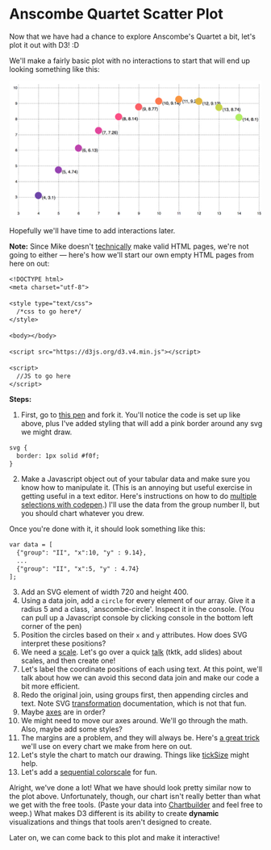 # Anscombe Quartet Scatter Plot

Now that we have had a chance to explore Anscombe's Quartet a bit, let's plot it out with D3! :D

We'll make a fairly basic plot with no interactions to start that will end up looking something like this:

<img src="imgs/anscombe1.png" width="500px;"/>

Hopefully we'll have time to add interactions later.

**Note:** Since Mike doesn't [technically](https://bl.ocks.org/mbostock/3887118) make valid HTML pages, we're not going to either — here's how we'll start our own empty HTML pages from here on out:

  ```
  <!DOCTYPE html>
  <meta charset="utf-8">

  <style type="text/css">
    /*css to go here*/
  </style>

  <body></body>

 <script src="https://d3js.org/d3.v4.min.js"></script>
 
  <script>
    //JS to go here
  </script>

  ```
  
  **Steps:**
  
1. First, go to [this pen](https://codepen.io/molliemarie/pen/ELjrmN?editors=1000) and fork it. You'll notice the code is set up like above, plus I've added styling that will add a pink border around any svg we might draw.

  ```
  svg {
    border: 1px solid #f0f;
  }
  ```
  
2. Make a Javascript object out of your tabular data and make sure you know how to manipulate it. (This is an annoying but useful exercise in getting useful in a text editor. Here's instructions on how to do [multiple selections with codepen](https://blog.codepen.io/2014/03/25/spring-editor-upgrades/).) I'll use the data from the group number II, but you should chart whatever you drew.

Once you're done with it, it should look something like this: 
```
var data = [
  {"group": "II", "x":10, "y" : 9.14},
  ...
  {"group": "II", "x":5, "y" : 4.74}
];
```

3. Add an SVG element of width 720 and height 400.
4. Using a data join, add a `circle` for every element of our array. Give it a radius 5 and a class, `anscombe-circle'. Inspect it in the console. (You can pull up a Javascript console by clicking console in the bottom left corner of the pen)
 5. Position the circles based on their `x` and `y` attributes. How does SVG interpret these positions?
 6. We need a [scale](https://github.com/d3/d3-scale/blob/master/README.md). Let's go over a quick [talk]() (tktk, add slides) about scales, and then create one!
 7. Let's label the coordinate positions of each using text. At this point, we'll talk about how we can avoid this second data join and make our code a bit more efficient.
 8. Redo the original join, using groups first, then appending circles and text. Note SVG [transformation](http://www.w3.org/TR/SVG/coords.html) documentation, which is not that fun. 
 9. Maybe [axes](https://github.com/d3/d3-axis/blob/master/README.md) are in order?  
 10. We might need to move our axes around. We'll go through the math. Also, maybe add some styles?
 11. The margins are a problem, and they will always be. Here's [a great trick](https://bl.ocks.org/mbostock/3019563) we'll use on every chart we make from here on out.
 12. Let's style the chart to match our drawing. Things like [tickSize](https://github.com/d3/d3-axis/blob/master/README.md#axis_tickSize) might help.
 13. Let's add a [sequential colorscale](https://github.com/d3/d3-scale#sequential-scales) for fun.
 
 Alright, we've done a lot! What we have should look pretty similar now to the plot above. Unfortunately, though, our chart isn't really better than what we get with the free tools. (Paste your data into [Chartbuilder](http://quartz.github.io/Chartbuilder/) and feel free to weep.) What makes D3 different is its ability to create **dynamic** visualizations and things that tools aren't designed to create.

Later on, we can come back to this plot and make it interactive!
